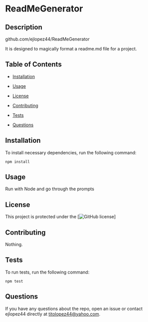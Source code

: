 
# ReadMeGenerator

## Description

github.com/ejlopez44/ReadMeGenerator

It is designed to magically format a readme.md file for a project.

## Table of Contents

* [Installation](#installation)

* [Usage](#usage)

* [License](#license)

* [Contributing](#contributing)

* [Tests](#tests)

* [Questions](#questions)

## Installation

To install necessary dependencies, run the following command:
```
npm install
```

## Usage

Run with Node and go through the prompts

## License

This project is protected under the [![GitHub license](https://img.shields.io/badge/license-GPL%203.0-blue.svg)]

## Contributing

Nothing.

## Tests

To run tests, run the following command:
```
npm test
```

## Questions

If you have any questions about the repo, open an issue or contact ejlopez44 directly at titolopez44@yahoo.com.

